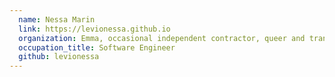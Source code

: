 ```yaml
---
  name: Nessa Marin
  link: https://levionessa.github.io
  organization: Emma, occasional independent contractor, queer and trans
  occupation_title: Software Engineer
  github: levionessa
---
```

